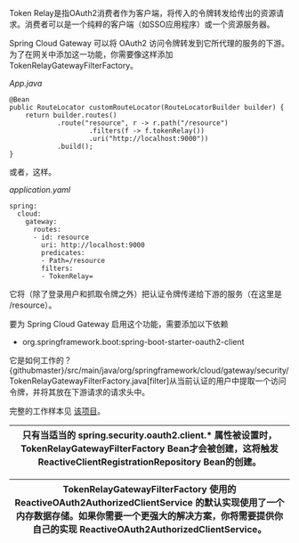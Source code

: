 Token Relay是指OAuth2消费者作为客户端，将传入的令牌转发给传出的资源请求。消费者可以是一个纯粹的客户端（如SSO应用程序）或一个资源服务器。

Spring Cloud Gateway 可以将 OAuth2 访问令牌转发到它所代理的服务的下游。为了在网关中添加这一功能，你需要像这样添加 TokenRelayGatewayFilterFactory。

_App.java_

```plain
@Bean
public RouteLocator customRouteLocator(RouteLocatorBuilder builder) {
    return builder.routes()
            .route("resource", r -> r.path("/resource")
                    .filters(f -> f.tokenRelay())
                    .uri("http://localhost:9000"))
            .build();
}
```



或者，这样。

_application.yaml_

```plain
spring:
  cloud:
    gateway:
      routes:
      - id: resource
        uri: http://localhost:9000
        predicates:
        - Path=/resource
        filters:
        - TokenRelay=
```



它将（除了登录用户和抓取令牌之外）把认证令牌传递给下游的服务（在这里是 /resource）。

要为 Spring Cloud Gateway 启用这个功能，需要添加以下依赖

+ org.springframework.boot:spring-boot-starter-oauth2-client

它是如何工作的？ {githubmaster}/src/main/java/org/springframework/cloud/gateway/security/TokenRelayGatewayFilterFactory.java[filter]从当前认证的用户中提取一个访问令牌，并将其放在下游请求的请求头中。

完整的工作样本见 [该项目](https://github.com/spring-cloud-samples/sample-gateway-oauth2login)。

| 只有当适当的 spring.security.oauth2.client.* 属性被设置时， TokenRelayGatewayFilterFactory Bean才会被创建，这将触发 ReactiveClientRegistrationRepository Bean的创建。 |
| --- |


| TokenRelayGatewayFilterFactory 使用的 ReactiveOAuth2AuthorizedClientService 的默认实现使用了一个内存数据存储。如果你需要一个更强大的解决方案，你将需要提供你自己的实现 ReactiveOAuth2AuthorizedClientService。 |
| --- |






  


